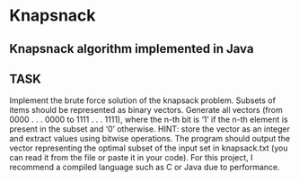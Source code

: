 # Knapsnack
Knapsnack algorithm implemented in Java
---------
TASK
---------
Implement the brute force solution of the knapsack problem. Subsets of items should be
represented as binary vectors. Generate all vectors (from 0000 . . . 0000 to 1111 . . . 1111),
where the n-th bit is ‘1’ if the n-th element is present in the subset and ‘0’ otherwise.
HINT: store the vector as an integer and extract values using bitwise operations.
The program should output the vector representing the optimal subset of the input
set in knapsack.txt (you can read it from the file or paste it in your code).
For this project, I recommend a compiled language such as C or Java due to performance.
